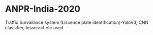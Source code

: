 # ANPR-India-2020
 Traffic Survailance system (Liscence plate identification)-YoloV3, CNN classifier, tesseract etc used 
